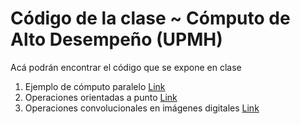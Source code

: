 # Código de la clase ~ Cómputo de Alto Desempeño (UPMH)

Acá podrán encontrar el código que se expone en clase


1. Ejemplo de cómputo paralelo [Link](https://github.com/gr-jesus/HPC-SD-2022/blob/main/Random_Forest.ipynb)
2. Operaciones orientadas a punto [Link](https://github.com/gr-jesus/HPC-SD-2022/blob/main/Operadores_punto.ipynb)
3. Operaciones convolucionales en imágenes digitales [Link](https://github.com/gr-jesus/HPC-SD-2022/blob/main/Convolution.ipynb)
